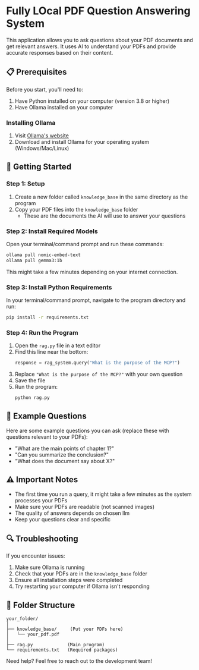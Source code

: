 # Fully LOcal PDF Question Answering System

This application allows you to ask questions about your PDF documents and get relevant answers. It uses AI to understand your PDFs and provide accurate responses based on their content.

## 📋 Prerequisites

Before you start, you'll need to:
1. Have Python installed on your computer (version 3.8 or higher)
2. Have Ollama installed on your computer

### Installing Ollama

1. Visit [Ollama's website](https://ollama.ai/)
2. Download and install Ollama for your operating system (Windows/Mac/Linux)

## 🚀 Getting Started

### Step 1: Setup

1. Create a new folder called `knowledge_base` in the same directory as the program
2. Copy your PDF files into the `knowledge_base` folder
   - These are the documents the AI will use to answer your questions

### Step 2: Install Required Models

Open your terminal/command prompt and run these commands:

```bash
ollama pull nomic-embed-text
ollama pull gemma3:1b
```

This might take a few minutes depending on your internet connection.

### Step 3: Install Python Requirements

In your terminal/command prompt, navigate to the program directory and run:

```bash
pip install -r requirements.txt
```

### Step 4: Run the Program

1. Open the `rag.py` file in a text editor
2. Find this line near the bottom:
   ```python
   response = rag_system.query("What is the purpose of the MCP?")
   ```
3. Replace `"What is the purpose of the MCP?"` with your own question
4. Save the file
5. Run the program:
   ```bash
   python rag.py
   ```

## 📝 Example Questions

Here are some example questions you can ask (replace these with questions relevant to your PDFs):
- "What are the main points of chapter 1?"
- "Can you summarize the conclusion?"
- "What does the document say about X?"

## ⚠️ Important Notes

- The first time you run a query, it might take a few minutes as the system processes your PDFs
- Make sure your PDFs are readable (not scanned images)
- The quality of answers depends on chosen llm
- Keep your questions clear and specific

## 🔍 Troubleshooting

If you encounter issues:
1. Make sure Ollama is running
2. Check that your PDFs are in the `knowledge_base` folder
3. Ensure all installation steps were completed
4. Try restarting your computer if Ollama isn't responding

## 📁 Folder Structure

```
your_folder/
│
├── knowledge_base/     (Put your PDFs here)
│   └── your_pdf.pdf
│
├── rag.py             (Main program)
└── requirements.txt   (Required packages)
```

Need help? Feel free to reach out to the development team!
